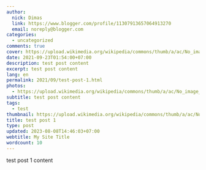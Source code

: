 ```yaml
---
author:
  nick: Dimas
  link: https://www.blogger.com/profile/11307913657064913270
  email: noreply@blogger.com
categories:
  - uncategorized
comments: true
cover: https://upload.wikimedia.org/wikipedia/commons/thumb/a/ac/No_image_available.svg/2048px-No_image_available.svg.png
date: 2021-09-23T01:54:00+07:00
description: test post content
excerpt: test post content
lang: en
permalink: 2021/09/test-post-1.html
photos:
  - https://upload.wikimedia.org/wikipedia/commons/thumb/a/ac/No_image_available.svg/2048px-No_image_available.svg.png
subtitle: test post content
tags:
  - test
thumbnail: https://upload.wikimedia.org/wikipedia/commons/thumb/a/ac/No_image_available.svg/2048px-No_image_available.svg.png
title: test post 1
type: post
updated: 2023-08-08T14:46:03+07:00
webtitle: My Site Title
wordcount: 10
---
```


test post 1 content